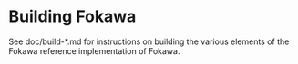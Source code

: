 Building Fokawa
================

See doc/build-*.md for instructions on building the various
elements of the Fokawa reference implementation of Fokawa.

